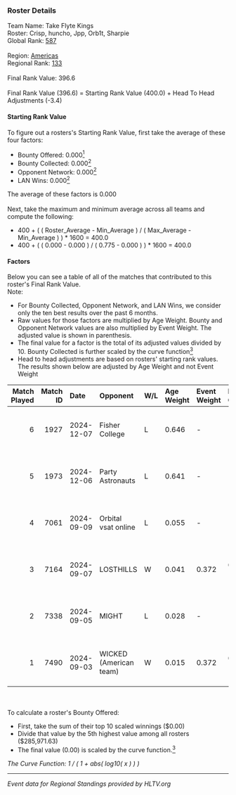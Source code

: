 ### Roster Details<br />
Team Name: Take Flyte Kings<br />
Roster: Crisp, huncho, Jpp, Orb1t, Sharpie<br />
Global Rank: [587](../../standings_global_2025_02_28.md)<br />
<br />
Region: [Americas]( ../../standings_americas_2025_02_28.md)<br />
Regional Rank: [133]( ../../standings_americas_2025_02_28.md)<br />
<br />
Final Rank Value:  396.6<br />
<br />
Final Rank Value (396.6) = Starting Rank Value (400.0) + Head To Head Adjustments (-3.4)<br />

#### Starting Rank Value<br />
To figure out a rosters's Starting Rank Value, first take the average of these four factors:<br />
- Bounty Offered: 0.000[<sup>1</sup>](#table2)
- Bounty Collected: 0.000[<sup>2</sup>](#table1)
- Opponent Network: 0.000[<sup>2</sup>](#table1)
- LAN Wins: 0.000[<sup>2</sup>](#table1)

The average of these factors is 0.000<br />
<br />
Next, take the maximum and minimum average across all teams and compute the following:<br />
- 400 + ( ( Roster_Average - Min_Average ) / ( Max_Average - Min_Average ) ) * 1600 = 400.0
- 400 + ( ( 0.000 - 0.000 ) / ( 0.775 - 0.000 ) ) * 1600 = 400.0


#### Factors<br />
Below you can see a table of all of the matches that contributed to this roster's Final Rank Value.<br />
Note:<br />

- For Bounty Collected, Opponent Network, and LAN Wins, we consider only the ten best results over the past 6 months.
- Raw values for those factors are multiplied by Age Weight. Bounty and Opponent Network values are also multiplied by Event Weight. The adjusted value is shown in parenthesis.
- The final value for a factor is the total of its adjusted values divided by 10. Bounty Collected is further scaled by the curve function[<sup>3</sup>](#curveFunction)
- Head to head adjustments are based on rosters' starting rank values. The results shown below are adjusted by Age Weight and not Event Weight
<span id="table1"></span><br />


| Match Played | Match ID | Date       | Opponent               | W/L | Age Weight | Event Weight | Bounty Collected | Opponent Network | LAN Wins  | H2H Adj. | Roster                             |
| -: | -: | :- | :- | :- | :- | :- | :- | :- | :- | -: | :- |
|            6 |     1927 | 2024-12-07 | Fisher College         | L   | 0.646      | -            | -                | -                | -         |    -1.88 | Crisp, huncho, Jpp, Orb1t, Sharpie |
|            5 |     1973 | 2024-12-06 | Party Astronauts       | L   | 0.641      | -            | -                | -                | -         |    -1.44 | Crisp, huncho, Jpp, Orb1t, Sharpie |
|            4 |     7061 | 2024-09-09 | Orbital vsat online    | L   | 0.055      | -            | -                | -                | -         |    -0.86 | Crisp, huncho, Jpp, Panic, Sharpie |
|            3 |     7164 | 2024-09-07 | LOSTHILLS              | W   | 0.041      | 0.372        | 0.000 (0.000)    | 0.000 (0.000)    | 0 (0.000) |     0.65 | Crisp, huncho, Jpp, Panic, Sharpie |
|            2 |     7338 | 2024-09-05 | MIGHT                  | L   | 0.028      | -            | -                | -                | -         |    -0.10 | Crisp, huncho, Jpp, Panic, Sharpie |
|            1 |     7490 | 2024-09-03 | WICKED (American team) | W   | 0.015      | 0.372        | 0.000 (0.000)    | 0.000 (0.000)    | 0 (0.000) |     0.23 | Crisp, huncho, Jpp, Panic, Sharpie |

<br />
<span id="table2"></span><br />
To calculate a roster's Bounty Offered:<br />

- First, take the sum of their top 10 scaled winnings ($0.00)
- Divide that value by the 5th highest value among all rosters ($285,971.63)
- The final value (0.00) is scaled by the curve function.[<sup>3</sup>](#curveFunction)

<span id="curveFunction"></span>_The Curve Function: 1 / ( 1 + abs( log10( x ) ) )_<br />

---
_Event data for Regional Standings provided by HLTV.org_<br />
